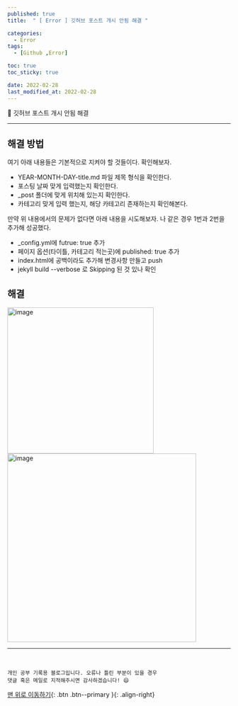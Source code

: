 ```yaml
---
published: true
title:  " [ Error ] 깃허브 포스트 개시 안됨 해결 " 

categories:
  - Error
tags:
  - [Github ,Error]

toc: true
toc_sticky: true

date: 2022-02-28
last_modified_at: 2022-02-28
---
```


📝 깃허브 포스트 개시 안됨 해결

---


## 해결 방법

여기 아래 내용들은 기본적으로 지켜야 할 것들이다. 확인해보자.

* YEAR-MONTH-DAY-title.md 파일 제목 형식을 확인한다.
* 포스팅 날짜 맞게 입력했는지 확인한다.
* _post 폴더에 맞게 위치해 있는지 확인한다.
* 카테고리 맞게 입력 했는지, 해당 카테고리 존재하는지 확인해본다.

만약 위 내용에서의 문제가 없다면 아래 내용을 시도해보자.
나 같은 경우 1번과 2번을 추가해 성공했다.

* _config.yml에 futrue: true 추가
* 페이지 옵션(타이틀, 카테고리 적는곳)에 published: true 추가
* index.html에 공백이라도 추가해 변경사항 만들고 push
* jekyll build --verbose 로 Skipping 된 것 있나 확인

## 해결

<img width="330" alt="image" src="https://user-images.githubusercontent.com/88019314/155959709-0339f660-af67-497d-973f-9ab3f6f71554.png">
<br>
<img width="426" alt="image" src="https://user-images.githubusercontent.com/88019314/155959817-44b4924b-aa32-46d6-8ece-b8992b76f6ae.png">

***
<br>

    개인 공부 기록용 블로그입니다. 오류나 틀린 부분이 있을 경우 
    댓글 혹은 메일로 지적해주시면 감사하겠습니다! 😄

[맨 위로 이동하기](#){: .btn .btn--primary }{: .align-right}